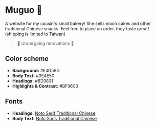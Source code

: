 # Muguo 🥮

A website for my cousin's small bakery! She sells moon cakes and other traditional Chinese snacks. Feel free to place an order, they taste great! (shipping is limited to Taiwan)

> 🚧 Undergoing renovations 🚧

## Color scheme
- **Background:** #F4D58D
- **Body Text:** #3E4E50
- **Headings:** #8D0801
- **Highlights & Contrast:** #BF0603

## Fonts
- **Headings:** [Noto Serif Traditional Chinese](https://fonts.google.com/noto/specimen/Noto+Serif+TC?preview.text=我超愛吃烤貓肉&preview.size=16&preview.text_type=custom&noto.query=noto+serif)
- **Body Text:** [Noto Sans Traditional Chinese](https://fonts.google.com/noto/specimen/Noto+Sans+TC?preview.text=我超愛吃烤貓肉&preview.size=16&preview.text_type=custom&noto.query=noto+sans)